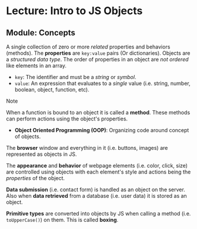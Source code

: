 # Lecture: Intro to JS Objects

## Module: Concepts

A single collection of zero or more _related_ properties and behaviors (methods). The **properties** are `key:value` pairs (Or dictionaries). Objects are a _structured data type_. The order of properties in an object are _not ordered_ like elements in an array.

- `key`: The identifier and must be a _string_ or _symbol_.
- `value`: An expression that evaluates to a _single_ value (i.e. string, number, boolean, object, function, etc).

> [!NOTE]
> When a function is bound to an object it is called a **method**. These methods can perform actions using the object's properties.

- **Object Oriented Programming (OOP)**: Organizing code around concept of objects.

The **browser** window and everything in it (i.e. buttons, images) are represented as objects in JS.

The **appearance** and **behavior** of webpage elements (i.e. color, click, size) are controlled using objects with each element's style and actions being the _properties_ of the object.

**Data submission** (i.e. contact form) is handled as an object on the server. Also when **data retrieved** from a database (i.e. user data) it is stored as an object.

**Primitive types** are converted into objects by JS when calling a method (i.e. `toUpperCase()`) on them. This is called **boxing**.
